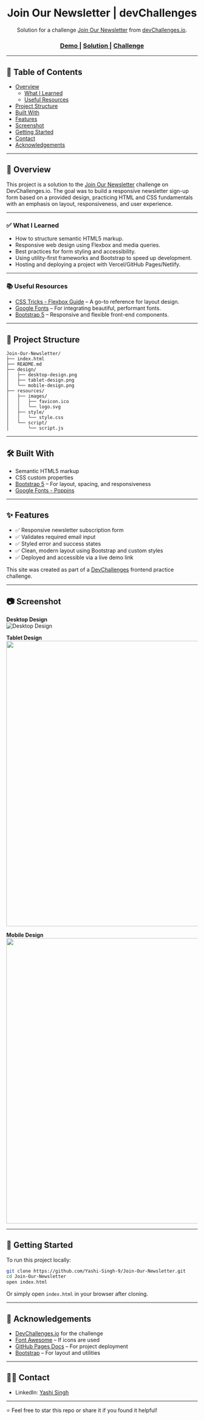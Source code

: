 <h1 align="center">Join Our Newsletter | devChallenges</h1>

<div align="center">
   Solution for a challenge <a href="https://devchallenges.io/challenge/join-our-newsletter" target="_blank">Join Our Newsletter</a> from <a href="https://devchallenges.io/" target="_blank">devChallenges.io</a>.
</div>

<div align="center">
  <h3>
    <a href="https://yashi-singh-9.github.io/Join-Our-Newsletter/" target="_blank">
      Demo
    </a>
    <span> | </span>
    <a href="https://devchallenges.io/solution/50766" target="_blank">
      Solution
    </a>
    <span> | </span>
    <a href="https://devchallenges.io/challenge/join-our-newsletter" target="_blank">
      Challenge
    </a>
  </h3>
</div>

---

## 📌 Table of Contents

* [Overview](#overview)
  * [What I Learned](#what-i-learned)
  * [Useful Resources](#useful-resources)
* [Project Structure](#project-structure)
* [Built With](#built-with)
* [Features](#features)
* [Screenshot](#screenshot)
* [Getting Started](#getting-started)
* [Contact](#contact)
* [Acknowledgements](#acknowledgements)

---

## 🚀 Overview

This project is a solution to the [Join Our Newsletter](https://devchallenges.io/challenge/join-our-newsletter) challenge on DevChallenges.io. The goal was to build a responsive newsletter sign-up form based on a provided design, practicing HTML and CSS fundamentals with an emphasis on layout, responsiveness, and user experience.

---

### ✅ What I Learned

* How to structure semantic HTML5 markup.
* Responsive web design using Flexbox and media queries.
* Best practices for form styling and accessibility.
* Using utility-first frameworks and Bootstrap to speed up development.
* Hosting and deploying a project with Vercel/GitHub Pages/Netlify.

---

### 📚 Useful Resources

* [CSS Tricks - Flexbox Guide](https://css-tricks.com/snippets/css/a-guide-to-flexbox/) – A go-to reference for layout design.
* [Google Fonts](https://fonts.google.com/) – For integrating beautiful, performant fonts.
* [Bootstrap 5](https://getbootstrap.com/docs/5.3/getting-started/introduction/) – Responsive and flexible front-end components.

---

## 📁 Project Structure

```
Join-Our-Newsletter/
├── index.html
├── README.md
├── design/
│   ├── desktop-design.png
│   ├── tablet-design.png
│   └── mobile-design.png
├── resources/
│   ├── images/
│   │   ├── favicon.ico
│   │   └── logo.svg
│   ├── style/
│   │   └── style.css
│   └── script/
│       └── script.js
```

---

## 🛠 Built With

* Semantic HTML5 markup
* CSS custom properties
* [Bootstrap 5](https://getbootstrap.com/) – For layout, spacing, and responsiveness
* [Google Fonts - Poppins](https://fonts.google.com/specimen/Poppins)

---

## ✨ Features

* ✅ Responsive newsletter subscription form
* ✅ Validates required email input
* ✅ Styled error and success states
* ✅ Clean, modern layout using Bootstrap and custom styles
* ✅ Deployed and accessible via a live demo link

This site was created as part of a [DevChallenges](https://devchallenges.io/) frontend practice challenge.

---

## 📷 Screenshot

**Desktop Design**  
![Desktop Design](design/desktop-design.png)

**Tablet Design**  
<img src="design/tablet-design.png" height="750px">

**Mobile Design**  
<img src="design/mobile-design.png" height="750px">

--- 

## 🚀 Getting Started

To run this project locally:

```bash
git clone https://github.com/Yashi-Singh-9/Join-Our-Newsletter.git
cd Join-Our-Newsletter
open index.html
````

Or simply open `index.html` in your browser after cloning.

---

## 🤝 Acknowledgements

* [DevChallenges.io](https://devchallenges.io/) for the challenge
* [Font Awesome](https://fontawesome.com/) – If icons are used
* [GitHub Pages Docs](https://pages.github.com/) – For project deployment
* [Bootstrap](https://getbootstrap.com/) – For layout and utilities

---

## 🧑‍💻 Contact

* LinkedIn: [Yashi Singh](https://www.linkedin.com/in/yashi-singh-b4143a246)

---

⭐ Feel free to star this repo or share it if you found it helpful!
